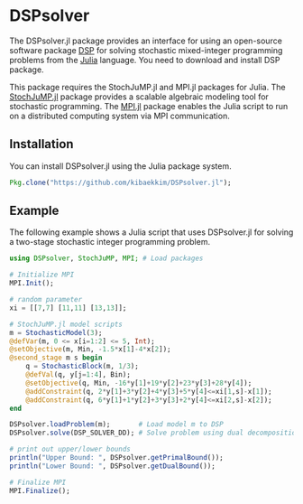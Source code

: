 # DSPsolver

The DSPsolver.jl package provides an interface for using an open-source software package [DSP](https://github.com/kibaekkim/DSP) for solving stochastic mixed-integer programming problems from the [Julia](http://julialang.org) language. You need to download and install DSP package.

This package requires the StochJuMP.jl and MPI.jl packages for Julia. The [StochJuMP.jl](https://github.com/kibaekkim/StochJuMP.jl) package provides a scalable algebraic modeling tool for stochastic programming. The [MPI.jl](https://github.com/JuliaParallel/MPI.jl) package enables the Julia script to run on a distributed computing system via MPI communication.

## Installation
You can install DSPsolver.jl using the Julia package system.
```julia
Pkg.clone("https://github.com/kibaekkim/DSPsolver.jl");
```

## Example
The following example shows a Julia script that uses DSPsolver.jl for solving a two-stage stochastic integer programming problem.
```julia
using DSPsolver, StochJuMP, MPI; # Load packages

# Initialize MPI
MPI.Init();

# random parameter
xi = [[7,7] [11,11] [13,13]];

# StochJuMP.jl model scripts
m = StochasticModel(3);
@defVar(m, 0 <= x[i=1:2] <= 5, Int);
@setObjective(m, Min, -1.5*x[1]-4*x[2]);
@second_stage m s begin
	q = StochasticBlock(m, 1/3);
	@defVal(q, y[j=1:4], Bin);
	@setObjective(q, Min, -16*y[1]+19*y[2]+23*y[3]+28*y[4]);
	@addConstraint(q, 2*y[1]+3*y[2]+4*y[3]+5*y[4]<=xi[1,s]-x[1]);
	@addConstraint(q, 6*y[1]+1*y[2]+3*y[3]+2*y[4]<=xi[2,s]-x[2]);
end

DSPsolver.loadProblem(m);       # Load model m to DSP
DSPsolver.solve(DSP_SOLVER_DD); # Solve problem using dual decomposition

# print out upper/lower bounds
println("Upper Bound: ", DSPsolver.getPrimalBound());
println("Lower Bound: ", DSPsolver.getDualBound());

# Finalize MPI
MPI.Finalize();
```

